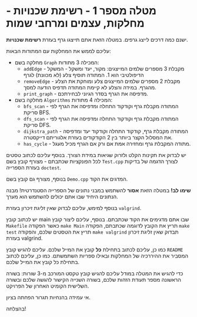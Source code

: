#  מטלה מספר 1 - רשימת שכנויות - מחלקות, עצמים ומרחבי שמות

ישנם כמה דרכים לייצג גרפים. במטלה הזאת אתם תייצגו גרף בעזרת **רשימת שכנויות**.

עליכם לממש את המחלקות עם המתודות הבאות:

* מחלקה בשם ``Graph`` המכילה 3 מתודות:
    - ``addEdge`` - מקבלת 3 מספרים שלמים המייצגים: מקור, יעד ומשקל - המשקל הדיפולטיבי הוא 1. המתודה תוסיף צלע (לא מכוונת) לגרף
    - ``removeEdge`` - מקבלת 2 מספרים שלמים המייצגים צלע ומוחקת את הצלע מהגרף. במידה והצלע לא קיימת המתודה תדפיס הודעה למסך.
    - ``print_graph`` - מדפיסה את הגרף בסדר הגיוני לבחירתכם.
* מחלקה בשם ``Algorithms`` המכילה 4 מתודות:
    - ``bfs_scan`` - המתודה מקבלת גרף וקודקוד התחלה ומדפיסה את הגרף לפי סריקת BFS.
    - ``dfs_scan`` - המתודה מקבלת גרף וקודקוד התחלה ומדפיסה את הגרף לפי סריקת DFS.
    - ``dijkstra_path`` - המתודה מקבלת גרף, קודקוד התחלה וקודקוד יעד ומדפיסה את המסלול הקצר ביותר בין 2 הקודקודים בעזרת אלגוריתם דייקסטרה.
    - ``has_cycle`` - מתודה המקבלת גרף ומחזירה אמת אם ורק אם הגרף מכיל מעגל.

יש לבדוק את תקינות הקלט ולזרוק שגיאות במידת הצורך. בנוסף עליכם לכתוב טסטים לכל הפונקציות שכתבתם - מצורף קובץ בשם ``Test.cpp`` לצורך
הדגמה של בדיקות בעזרת הספרייה ``doctest``.

בנוסף, מצורף גם קובץ בשם ``Demo.cpp`` המדגים את הקוד.

**שימו לב!** במטלה הזאת **אסור** להשתמש במבני נתונים של הספרייה הסטנדרטית! מבנה הנתונים היחיד שבו אתם יכולים להשתמש הוא מערך. 

בנוסף למימש, עליכם לבדוק שאין זליגת זיכרון בעזרת ``valgrind``.

יש לכתוב קובץ main שבו אתם מדגימים את הקוד שכתבתם. בנוסף, עליכם ליצור קובץ ``Makefile`` כאשר הפקודה ``make Main`` 
תריץ את הקובץ לדוגמה שכתבתם, הפקודה ``make test`` תריץ את הטסטים שלכם, והפקודה ``make valgrind`` תבדוק שאין זליגת זיכרון בעזרת valgrind.

כמו כן, עליכם לכתוב בתחילת **כל** קובץ את המייל שלכם. עליכם להגיש קובץ ``README`` המסביר את ההיררכיה של המחלקות ובאילו ספריות השתמשתם. כמו כן, עליכם לכתוב בתחילת כל קובץ את המייל שלכם.

כדי להגיש את המטלה במודל עליכם להגיש קובץ טקסט המורכב מ-3 שורות: בשורה הראשונה מספר תעודת הזהות שלכם, בשורה השנייה הקישור להגשה שלכם ובשורה השלישית הקומיט האחרון של הפרויקט.

אי עמידה בהנחיות תגרור הפחתה בציון.

בהצלחה!